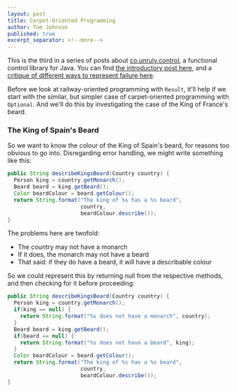 ```yaml
---
layout: post
title: Carpet-Oriented Programming
author: Tom Johnson
published: true
excerpt_separator: <!--more-->
---
```

This is the third in a series of posts about [co.unruly.control](https://github.com/unruly/control),
a functional control library for Java. You can find [the introductory post here](https://writeoncereadmany.github.io/2017/11/most-code-fails-badly), and
a [critique of different ways to represent failure here](https://writeoncereadmany.github.io/2017/11/how-to-fail-in-java).

Before we look at railway-oriented programming with `Result`, it'll help if we
start with the similar, but simpler case of carpet-oriented programming with
`Optional`. And we'll do this by investigating the case of the King of France's
beard.

<!--more-->

### The King of Spain's Beard

So we want to know the colour of the King of Spain's beard, for reasons too
obvious to go into. Disregarding error handling, we might write something like
this:

```java
public String describeKingsBeard(Country country) {
  Person king = country.getMonarch();
  Beard beard = king.getBeard();
  Color beardColour = beard.getColour();
  return String.format("The king of %s has a %s beard",
                       country,
                       beardColour.describe());
}
```

The problems here are twofold:
 - The country may not have a monarch
 - If it does, the monarch may not have a beard
 - That said: if they do have a beard, it will have a describable colour

So we could represent this by returning null from the respective methods,
and then checking for it before proceeding:

```java
public String describeKingsBeard(Country country) {
  Person king = country.getMonarch();
  if(king == null) {
    return String.format("%s does not have a monarch", country);
  }
  Beard beard = king.getBeard();
  if(beard == null) {
    return String.format("%s does not have a beard", king);
  }
  Color beardColour = beard.getColour();
  return String.format("The king of %s has a %s beard",
                       country,
                       beardColour.describe());
}
```
